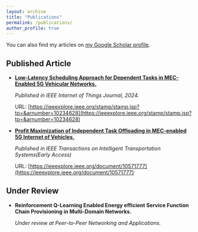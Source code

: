 ```yaml
---
layout: archive
title: "Publications"
permalink: /publications/
author_profile: true
---
```


You can also find my articles on [my Google Scholar profile](https://scholar.google.com.hk/citations?user=9TEDEJUAAAAJ&hl=zh-CN).

## Published Article

- **[Low-Latency Scheduling Approach for Dependent Tasks in MEC-Enabled 5G Vehicular Networks.](https://wzyyyds.github.io/ZhiyingWang/files/paper1.pdf)**

  *Published in IEEE Internet of Things Journal, 2024.*

  URL: [https://ieeexplore.ieee.org/stamp/stamp.jsp?tp=&arnumber=10234628](https://ieeexplore.ieee.org/stamp/stamp.jsp?tp=&arnumber=10234628)

- **[Profit Maximization of Independent Task Offloading in MEC-enabled 5G Internet of Vehicles.](https://wzyyyds.github.io/ZhiyingWang/files/paper2.pdf)**

  *Published in IEEE Transactions on Intelligent Transportation Systems(Early Access)*

  URL: [https://ieeexplore.ieee.org/document/10571777](https://ieeexplore.ieee.org/document/10571777)

## Under Review


- **Reinforcement Q-Learning Enabled Energy efficient Service Function Chain Provisioning in Multi-Domain Networks.**

  *Under review at Peer-to-Peer Networking and Applications.*